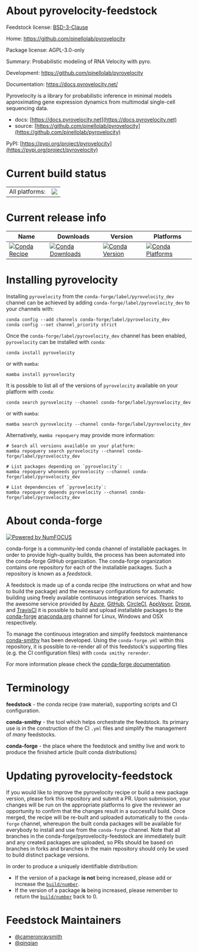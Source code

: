 About pyrovelocity-feedstock
============================

Feedstock license: [BSD-3-Clause](https://github.com/conda-forge/pyrovelocity-feedstock/blob/main/LICENSE.txt)

Home: https://github.com/pinellolab/pyrovelocity

Package license: AGPL-3.0-only

Summary: Probabilistic modeling of RNA Velocity with pyro.

Development: https://github.com/pinellolab/pyrovelocity

Documentation: https://docs.pyrovelocity.net/

Pyrovelocity is a library for probabilistic inference in minimal models approximating gene expression
dynamics from multimodal single-cell sequencing data.

- docs: [https://docs.pyrovelocity.net](https://docs.pyrovelocity.net)
- source: [https://github.com/pinellolab/pyrovelocity](https://github.com/pinellolab/pyrovelocity)

PyPI: [https://pypi.org/project/pyrovelocity](https://pypi.org/project/pyrovelocity)

Current build status
====================


<table><tr><td>All platforms:</td>
    <td>
      <a href="https://dev.azure.com/conda-forge/feedstock-builds/_build/latest?definitionId=21755&branchName=main">
        <img src="https://dev.azure.com/conda-forge/feedstock-builds/_apis/build/status/pyrovelocity-feedstock?branchName=main">
      </a>
    </td>
  </tr>
</table>

Current release info
====================

| Name | Downloads | Version | Platforms |
| --- | --- | --- | --- |
| [![Conda Recipe](https://img.shields.io/badge/recipe-pyrovelocity-green.svg)](https://anaconda.org/conda-forge/pyrovelocity) | [![Conda Downloads](https://img.shields.io/conda/dn/conda-forge/pyrovelocity.svg)](https://anaconda.org/conda-forge/pyrovelocity) | [![Conda Version](https://img.shields.io/conda/vn/conda-forge/pyrovelocity.svg)](https://anaconda.org/conda-forge/pyrovelocity) | [![Conda Platforms](https://img.shields.io/conda/pn/conda-forge/pyrovelocity.svg)](https://anaconda.org/conda-forge/pyrovelocity) |

Installing pyrovelocity
=======================

Installing `pyrovelocity` from the `conda-forge/label/pyrovelocity_dev` channel can be achieved by adding `conda-forge/label/pyrovelocity_dev` to your channels with:

```
conda config --add channels conda-forge/label/pyrovelocity_dev
conda config --set channel_priority strict
```

Once the `conda-forge/label/pyrovelocity_dev` channel has been enabled, `pyrovelocity` can be installed with `conda`:

```
conda install pyrovelocity
```

or with `mamba`:

```
mamba install pyrovelocity
```

It is possible to list all of the versions of `pyrovelocity` available on your platform with `conda`:

```
conda search pyrovelocity --channel conda-forge/label/pyrovelocity_dev
```

or with `mamba`:

```
mamba search pyrovelocity --channel conda-forge/label/pyrovelocity_dev
```

Alternatively, `mamba repoquery` may provide more information:

```
# Search all versions available on your platform:
mamba repoquery search pyrovelocity --channel conda-forge/label/pyrovelocity_dev

# List packages depending on `pyrovelocity`:
mamba repoquery whoneeds pyrovelocity --channel conda-forge/label/pyrovelocity_dev

# List dependencies of `pyrovelocity`:
mamba repoquery depends pyrovelocity --channel conda-forge/label/pyrovelocity_dev
```


About conda-forge
=================

[![Powered by
NumFOCUS](https://img.shields.io/badge/powered%20by-NumFOCUS-orange.svg?style=flat&colorA=E1523D&colorB=007D8A)](https://numfocus.org)

conda-forge is a community-led conda channel of installable packages.
In order to provide high-quality builds, the process has been automated into the
conda-forge GitHub organization. The conda-forge organization contains one repository
for each of the installable packages. Such a repository is known as a *feedstock*.

A feedstock is made up of a conda recipe (the instructions on what and how to build
the package) and the necessary configurations for automatic building using freely
available continuous integration services. Thanks to the awesome service provided by
[Azure](https://azure.microsoft.com/en-us/services/devops/), [GitHub](https://github.com/),
[CircleCI](https://circleci.com/), [AppVeyor](https://www.appveyor.com/),
[Drone](https://cloud.drone.io/welcome), and [TravisCI](https://travis-ci.com/)
it is possible to build and upload installable packages to the
[conda-forge](https://anaconda.org/conda-forge) [anaconda.org](https://anaconda.org/)
channel for Linux, Windows and OSX respectively.

To manage the continuous integration and simplify feedstock maintenance
[conda-smithy](https://github.com/conda-forge/conda-smithy) has been developed.
Using the ``conda-forge.yml`` within this repository, it is possible to re-render all of
this feedstock's supporting files (e.g. the CI configuration files) with ``conda smithy rerender``.

For more information please check the [conda-forge documentation](https://conda-forge.org/docs/).

Terminology
===========

**feedstock** - the conda recipe (raw material), supporting scripts and CI configuration.

**conda-smithy** - the tool which helps orchestrate the feedstock.
                   Its primary use is in the construction of the CI ``.yml`` files
                   and simplify the management of *many* feedstocks.

**conda-forge** - the place where the feedstock and smithy live and work to
                  produce the finished article (built conda distributions)


Updating pyrovelocity-feedstock
===============================

If you would like to improve the pyrovelocity recipe or build a new
package version, please fork this repository and submit a PR. Upon submission,
your changes will be run on the appropriate platforms to give the reviewer an
opportunity to confirm that the changes result in a successful build. Once
merged, the recipe will be re-built and uploaded automatically to the
`conda-forge` channel, whereupon the built conda packages will be available for
everybody to install and use from the `conda-forge` channel.
Note that all branches in the conda-forge/pyrovelocity-feedstock are
immediately built and any created packages are uploaded, so PRs should be based
on branches in forks and branches in the main repository should only be used to
build distinct package versions.

In order to produce a uniquely identifiable distribution:
 * If the version of a package **is not** being increased, please add or increase
   the [``build/number``](https://docs.conda.io/projects/conda-build/en/latest/resources/define-metadata.html#build-number-and-string).
 * If the version of a package **is** being increased, please remember to return
   the [``build/number``](https://docs.conda.io/projects/conda-build/en/latest/resources/define-metadata.html#build-number-and-string)
   back to 0.

Feedstock Maintainers
=====================

* [@cameronraysmith](https://github.com/cameronraysmith/)
* [@qinqian](https://github.com/qinqian/)

